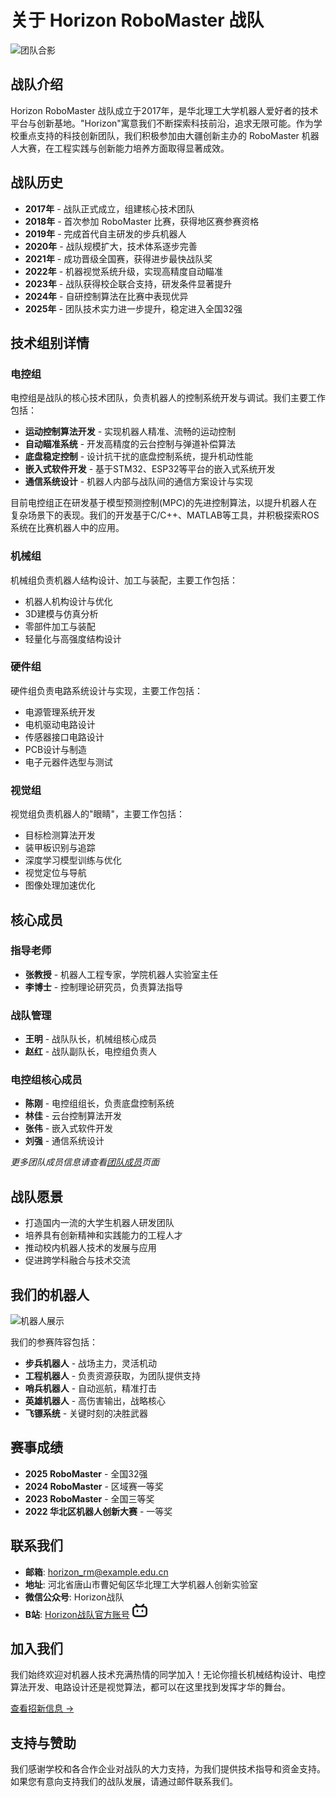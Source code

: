 # 关于 Horizon RoboMaster 战队

![团队合影](assets/images/team_photo.jpg)

## 战队介绍

Horizon RoboMaster 战队成立于2017年，是华北理工大学机器人爱好者的技术平台与创新基地。"Horizon"寓意我们不断探索科技前沿，追求无限可能。作为学校重点支持的科技创新团队，我们积极参加由大疆创新主办的 RoboMaster 机器人大赛，在工程实践与创新能力培养方面取得显著成效。

## 战队历史

- **2017年** - 战队正式成立，组建核心技术团队
- **2018年** - 首次参加 RoboMaster 比赛，获得地区赛参赛资格
- **2019年** - 完成首代自主研发的步兵机器人
- **2020年** - 战队规模扩大，技术体系逐步完善
- **2021年** - 成功晋级全国赛，获得进步最快战队奖
- **2022年** - 机器视觉系统升级，实现高精度自动瞄准
- **2023年** - 战队获得校企联合支持，研发条件显著提升
- **2024年** - 自研控制算法在比赛中表现优异
- **2025年** - 团队技术实力进一步提升，稳定进入全国32强

## 技术组别详情

### 电控组

电控组是战队的核心技术团队，负责机器人的控制系统开发与调试。我们主要工作包括：

- **运动控制算法开发** - 实现机器人精准、流畅的运动控制
- **自动瞄准系统** - 开发高精度的云台控制与弹道补偿算法
- **底盘稳定控制** - 设计抗干扰的底盘控制系统，提升机动性能
- **嵌入式软件开发** - 基于STM32、ESP32等平台的嵌入式系统开发
- **通信系统设计** - 机器人内部与战队间的通信方案设计与实现

目前电控组正在研发基于模型预测控制(MPC)的先进控制算法，以提升机器人在复杂场景下的表现。我们的开发基于C/C++、MATLAB等工具，并积极探索ROS系统在比赛机器人中的应用。

### 机械组

机械组负责机器人结构设计、加工与装配，主要工作包括：

- 机器人机构设计与优化
- 3D建模与仿真分析
- 零部件加工与装配
- 轻量化与高强度结构设计

### 硬件组

硬件组负责电路系统设计与实现，主要工作包括：

- 电源管理系统开发
- 电机驱动电路设计
- 传感器接口电路设计
- PCB设计与制造
- 电子元器件选型与测试

### 视觉组

视觉组负责机器人的"眼睛"，主要工作包括：

- 目标检测算法开发
- 装甲板识别与追踪
- 深度学习模型训练与优化
- 视觉定位与导航
- 图像处理加速优化

## 核心成员

### 指导老师
- **张教授** - 机器人工程专家，学院机器人实验室主任
- **李博士** - 控制理论研究员，负责算法指导

### 战队管理
- **王明** - 战队队长，机械组核心成员
- **赵红** - 战队副队长，电控组负责人

### 电控组核心成员
- **陈刚** - 电控组组长，负责底盘控制系统
- **林佳** - 云台控制算法开发
- **张伟** - 嵌入式软件开发
- **刘强** - 通信系统设计

*更多团队成员信息请查看[团队成员](./team.md)页面*

## 战队愿景

- 打造国内一流的大学生机器人研发团队
- 培养具有创新精神和实践能力的工程人才
- 推动校内机器人技术的发展与应用
- 促进跨学科融合与技术交流

## 我们的机器人

![机器人展示](assets/images/robots.jpg)

我们的参赛阵容包括：
- **步兵机器人** - 战场主力，灵活机动
- **工程机器人** - 负责资源获取，为团队提供支持
- **哨兵机器人** - 自动巡航，精准打击
- **英雄机器人** - 高伤害输出，战略核心
- **飞镖系统** - 关键时刻的决胜武器

## 赛事成绩

- **2025 RoboMaster** - 全国32强
- **2024 RoboMaster** - 区域赛一等奖
- **2023 RoboMaster** - 全国三等奖
- **2022 华北区机器人创新大赛** - 一等奖

## 联系我们

- **邮箱**: horizon_rm@example.edu.cn
- **地址**: 河北省唐山市曹妃甸区华北理工大学机器人创新实验室
- **微信公众号**: Horizon战队
- **B站**: [Horizon战队官方账号](https://space.bilibili.com/481866846)
    <svg width="24" height="24" viewBox="0 0 24 24" fill="currentColor">
        <path d="M17.813 4.653h.854c1.51.054 2.769.578 3.773 1.574 1.004.995 1.524 2.249 1.56 3.76v7.36c-.036 1.51-.556 2.769-1.56 3.773s-2.262 1.524-3.773 1.56H5.333c-1.51-.036-2.769-.556-3.773-1.56S.036 18.858 0 17.347v-7.36c.036-1.511.556-2.765 1.56-3.76 1.004-.996 2.262-1.52 3.773-1.574h.774l-1.174-1.12a1.234 1.234 0 0 1-.373-.906c0-.356.124-.658.373-.907l.027-.027c.267-.249.573-.373.92-.373.347 0 .653.124.92.373L9.653 4.44c.071.071.134.142.187.213h4.267a.836.836 0 0 1 .16-.213l2.853-2.747c.267-.249.573-.373.92-.373.347 0 .662.151.929.4.267.249.391.551.391.907 0 .355-.124.657-.373.906L17.813 4.653zM5.333 7.24c-.746.018-1.373.276-1.88.773-.506.498-.769 1.13-.786 1.894v7.52c.017.764.28 1.395.786 1.893.507.498 1.134.756 1.88.773h13.334c.746-.017 1.373-.275 1.88-.773.506-.498.769-1.129.786-1.893v-7.52c-.017-.765-.28-1.396-.786-1.894-.507-.497-1.134-.755-1.88-.773H5.333zM8 11.107c.373 0 .684.124.933.373.25.249.383.569.4.96v1.173c-.017.391-.15.711-.4.96-.249.25-.56.374-.933.374s-.684-.125-.933-.374c-.25-.249-.383-.569-.4-.96V12.44c.017-.391.15-.711.4-.96.249-.249.56-.373.933-.373zm8 0c.373 0 .684.124.933.373.25.249.383.569.4.96v1.173c-.017.391-.15.711-.4.96-.249.25-.56.374-.933.374s-.684-.125-.933-.374c-.25-.249-.383-.569-.4-.96V12.44c.017-.391.15-.711.4-.96.249-.249.56-.373.933-.373z" />
    </svg>

## 加入我们

我们始终欢迎对机器人技术充满热情的同学加入！无论你擅长机械结构设计、电控算法开发、电路设计还是视觉算法，都可以在这里找到发挥才华的舞台。

[查看招新信息 →](./join.md)

## 支持与赞助

我们感谢学校和各合作企业对战队的大力支持，为我们提供技术指导和资金支持。如果您有意向支持我们的战队发展，请通过邮件联系我们。